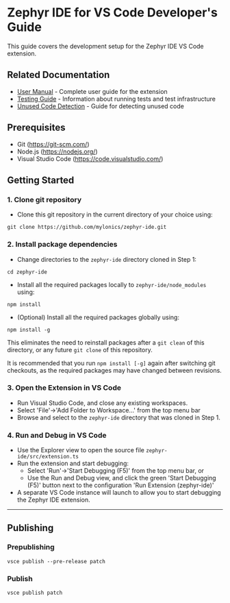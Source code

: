 # Zephyr IDE for VS Code Developer's Guide

This guide covers the development setup for the Zephyr IDE VS Code extension.

## Related Documentation

- [User Manual](MANUAL.md) - Complete user guide for the extension
- [Testing Guide](TESTING.md) - Information about running tests and test infrastructure  
- [Unused Code Detection](unused-code-detection.md) - Guide for detecting unused code

## Prerequisites

* Git (https://git-scm.com/)
* Node.js (https://nodejs.org/)
* Visual Studio Code (https://code.visualstudio.com/)

## Getting Started

### 1. Clone git repository

* Clone this git repository in the current directory of your choice using:
```
git clone https://github.com/mylonics/zephyr-ide.git
```

### 2. Install package dependencies

* Change directories to the `zephyr-ide` directory cloned in Step 1:
```
cd zephyr-ide
```

* Install all the required packages locally to `zephyr-ide/node_modules` using:
```
npm install
```

* (Optional) Install all the required packages globally using:
```
npm install -g
```
This eliminates the need to reinstall packages after a `git clean` of this directory, or any future `git clone` of this repository.


It is recommended that you run `npm install [-g]` again after switching git checkouts, as the required packages may have changed between revisions.

### 3. Open the Extension in VS Code

* Run Visual Studio Code, and close any existing workspaces.
* Select 'File'->'Add Folder to Workspace...' from the top menu bar
* Browse and select to the `zephyr-ide` directory that was cloned in Step 1.

### 4. Run and Debug in VS Code

* Use the Explorer view to open the source file `zephyr-ide/src/extension.ts`
* Run the extension and start debugging:
    - Select 'Run'->'Start Debugging (F5)' from the top menu bar, or
    - Use the Run and Debug view, and click the green 'Start Debugging (F5)' button next to the configuration 'Run Extension (zephyr-ide)'
* A separate VS Code instance will launch to allow you to start debugging the Zephyr IDE extension.

---
## Publishing

### Prepublishing
`vsce publish --pre-release patch`


### Publish
`vsce publish patch`